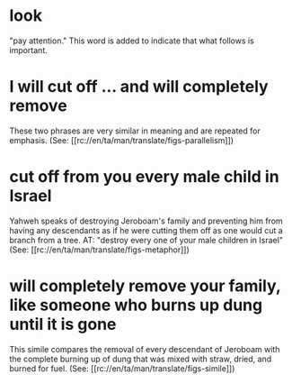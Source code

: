 # look

"pay attention." This word is added to indicate that what follows is important.

# I will cut off ... and will completely remove

These two phrases are very similar in meaning and are repeated for emphasis. (See: [[rc://en/ta/man/translate/figs-parallelism]])

# cut off from you every male child in Israel

Yahweh speaks of destroying Jeroboam's family and preventing him from having any descendants as if he were cutting them off as one would cut a branch from a tree. AT: "destroy every one of your male children in Israel" (See: [[rc://en/ta/man/translate/figs-metaphor]])

# will completely remove your family, like someone who burns up dung until it is gone

This simile compares the removal of every descendant of Jeroboam with the complete burning up of dung that was mixed with straw, dried, and burned for fuel. (See: [[rc://en/ta/man/translate/figs-simile]])

